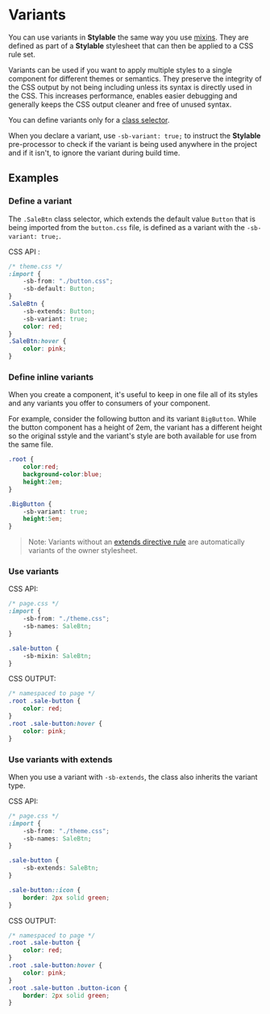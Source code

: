 
# Variants

You can use variants in **Stylable** the same way you use [mixins](./mixin-syntax.md). They are defined as part of a **Stylable** stylesheet that can then be applied to a CSS rule set.

Variants can be used if you want to apply multiple styles to a single component for different themes or semantics. They preserve the integrity of the CSS output by not being including unless its syntax is directly used in the CSS. This increases performance, enables easier debugging and generally keeps the CSS output cleaner and free of unused syntax.

You can define variants only for a [class selector](./class-selectors.md). 

When you declare a variant, use `-sb-variant: true;` to instruct the **Stylable** pre-processor to check if the variant is being used anywhere in the project and if it isn't, to ignore the variant during build time.

## Examples

### Define a variant

The `.SaleBtn` class selector, which extends the default value `Button` that is being imported from the `button.css` file, is defined as a variant with the `-sb-variant: true;`. 

CSS API :
```css
/* theme.css */
:import {
    -sb-from: "./button.css";
    -sb-default: Button;
}
.SaleBtn {
    -sb-extends: Button;
    -sb-variant: true;
    color: red;
}
.SaleBtn:hover {
    color: pink;
}
```

### Define inline variants

When you create a component, it's useful to keep in one file all of its styles and any variants you offer to consumers of your component.

For example, consider the following button and its variant `BigButton`. While the button component has a height of 2em, the variant has a different height so the original sstyle and the variant's style are both available for use from the same file. 

```css
.root {
    color:red;
    background-color:blue;
    height:2em;
}

.BigButton {
    -sb-variant: true;
    height:5em;
}
```

> Note: Variants without an [extends directive rule](./extend-stylesheet.md) are automatically variants of the owner stylesheet.


### Use variants

CSS API:
```css
/* page.css */
:import {
    -sb-from: "./theme.css";
    -sb-names: SaleBtn;
}

.sale-button {
    -sb-mixin: SaleBtn;
}
```

CSS OUTPUT:
```css
/* namespaced to page */
.root .sale-button {
    color: red;
}
.root .sale-button:hover {
    color: pink;
}
```

### Use variants with extends 

When you use a variant with `-sb-extends`, the class also inherits the variant type.

CSS API:
```css
/* page.css */
:import {
    -sb-from: "./theme.css";
    -sb-names: SaleBtn;
}

.sale-button {
    -sb-extends: SaleBtn;
}

.sale-button::icon {
    border: 2px solid green;
}
```

CSS OUTPUT:
```css
/* namespaced to page */
.root .sale-button {
    color: red;
}
.root .sale-button:hover {
    color: pink;
}
.root .sale-button .button-icon {
    border: 2px solid green;
}
```
